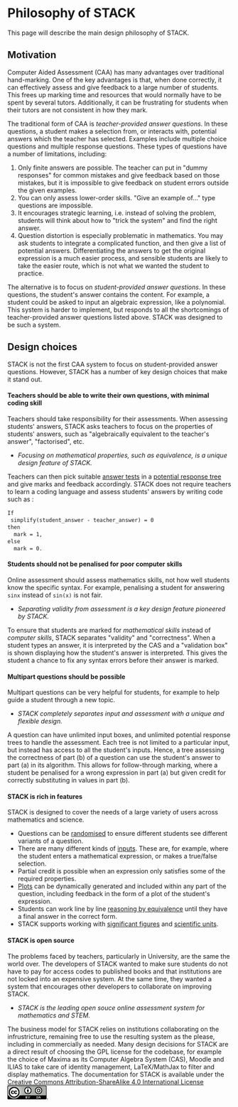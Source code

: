 # Philosophy of STACK

This page will describe the main design philosophy of STACK.

## Motivation

Computer Aided Assessment (CAA) has many advantages over traditional hand-marking. One of the key advantages is that, when done correctly, it can effectively assess and give feedback to a large number of students. This frees up marking time and resources that would normally have to be spent by several tutors. Additionally, it can be frustrating for students when their tutors are not consistent in how they mark.

The traditional form of CAA is *teacher-provided answer questions*. In these questions, a student makes a selection from, or interacts with, potential answers which the teacher has selected. Examples include multiple choice questions and multiple response questions. These types of questions have a number of limitations, including:

1. Only finite answers are possible. The teacher can put in "dummy responses" for common mistakes and give feedback based on those mistakes, but it is impossible to give feedback on student errors outside the given examples.
2. You can only assess lower-order skills. "Give an example of..." type questions are impossible.
3. It encourages strategic learning, i.e. instead of solving the problem, students will think about how to "trick the system" and find the right answer.
4. Question distortion is especially problematic in mathematics. You may ask students to integrate a complicated function, and then give a list of potential answers. Differentiating the answers to get the original expression is a much easier process, and sensible students are likely to take the easier route, which is not what we wanted the student to practice.

The alternative is to focus on *student-provided answer questions*. In these questions, the student's answer contains the content. For example, a student could be asked to input an algebraic expression, like a polynomial. This system is harder to implement, but responds to all the shortcomings of teacher-provided answer questions listed above. STACK was designed to be such a system.

## Design choices

STACK is not the first CAA system to focus on student-provided answer questions. However, STACK has a number of key design choices that make it stand out.

#### Teachers should be able to write their own questions, with minimal coding skill

Teachers should take responsibility for their assessments. When assessing students' answers, STACK asks teachers to focus on the properties of students' answers, such as "algebraically equivalent to the teacher's answer", "factorised", etc. 

* _Focusing on mathematical properties, such as equivalence, is a unique design feature of STACK._

Teachers can then pick suitable [answer tests](../Authoring/Answer_tests.md) in a [potential response tree](../Authoring/Potential_response_trees.md) and give marks and feedback accordingly.  STACK does not require teachers to learn a coding language and assess students' answers by writing code such as :

```
If
 simplify(student_answer - teacher_answer) = 0
then
  mark = 1,
else
  mark = 0.
```

#### Students should not be penalised for poor computer skills

Online assessment should assess mathematics skills, not how well students know the specific syntax. For example, penalising a student for answering `sinx` instead of `sin(x)` is not fair.

* _Separating validity from assessment is a key design feature pioneered by STACK._

To ensure that students are marked for *mathematical skills* instead of *computer skills*, STACK separates "validity" and "correctness". When a student types an answer, it is interpreted by the CAS and a "validation box" is shown displaying how the student's answer is interpreted. This gives the student a chance to fix any syntax errors before their answer is marked.


#### Multipart questions should be possible

Multipart questions can be very helpful for students, for example to help guide a student through a new topic.

* _STACK completely separates input and assessment with a unique and flexible design._

A question can have unlimited input boxes, and unlimited potential response trees to handle the assessment. Each tree is not limited to a particular input, but instead has access to all the student's inputs. Hence, a tree assessing the correctness of part (b) of a question can use the student's answer to part (a) in its algorithm. This allows for follow-through marking, where a student be penalised for a wrong expression in part (a) but given credit for correctly substituting in values in part (b).

#### STACK is rich in features

STACK is designed to cover the needs of a large variety of users across mathematics and science.

* Questions can be [randomised](../CAS/Random.md) to ensure different students see different variants of a question.
* There are many different kinds of [inputs](../Authoring/Inputs.md). These are, for example, where the student enters a mathematical expression, or makes a true/false selection.
* Partial credit is possible when an expression only satisfies some of the required properties.
* [Plots](../CAS/Plots.md) can be dynamically generated and included within any part of the question, including feedback in the form of a plot of the student's expression.
* Students can work line by line [reasoning by equivalence](../CAS/Equivalence_reasoning.md) until they have a final answer in the correct form. 
* STACK supports working with [significant figures](../Authoring/Answer_tests_numerical.md) and [scientific units](../Authoring/Units.md).

#### STACK is open source

The problems faced by teachers, particularly in University, are the same the world over.  The developers of STACK wanted to make sure students do not have to pay for access codes to published books and that institutions are not locked into an expensive system.  At the same time, they wanted a system that encourages other developers to collaborate on improving STACK.  

* _STACK is the leading open souce online assessment system for mathematics and STEM._

The business model for STACK relies on institutions collaborating on the infrustricture, remaining free to use the resulting system as the please, including in commercially as needed.  Many design decisions for STACK are a direct result of choosing the GPL license for the codebase, for example the choice of Maxima as its Computer Algebra System (CAS), Moodle and ILIAS to take care of identity management, LaTeX/MathJax to filter and display mathematics.  The documentation for STACK is available under the  <a rel="license" href="http://creativecommons.org/licenses/by-sa/4.0/">Creative Commons Attribution-ShareAlike 4.0 International License</a> 
![Creative Commons License](../../content/by-sa-88.png).
